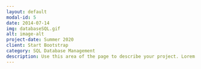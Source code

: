 ```yaml
---
layout: default
modal-id: 5
date: 2014-07-14
img: databaseSQL.gif
alt: image-alt
project-date: Summer 2020
client: Start Bootstrap
category: SQL Database Management
description: Use this area of the page to describe your project. Lorem ipsum dolor sit amet, consectetur adipisicing elit. Mollitia neque assumenda ipsam nihil, molestias magnam, recusandae quos quis inventore quisquam velit asperiores, vitae? Reprehenderit soluta, eos quod consequuntur itaque. Nam.
---
```

